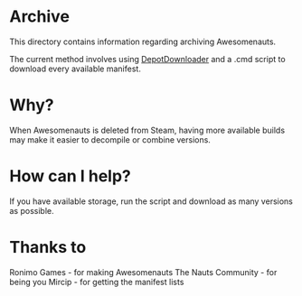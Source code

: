 # Archive
This directory contains information regarding archiving Awesomenauts.

The current method involves using [DepotDownloader](https://github.com/SteamRE/DepotDownloader) and a .cmd script to download every available manifest. 

# Why?
When Awesomenauts is deleted from Steam, having more available builds may make it easier to decompile or combine versions.

# How can I help?
If you have available storage, run the script and download as many versions as possible. 

# Thanks to
Ronimo Games - for making Awesomenauts
The Nauts Community - for being you
Mircip - for getting the manifest lists
